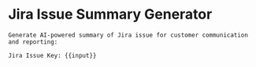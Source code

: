 # Jira Issue Summary Generator

```
Generate AI-powered summary of Jira issue for customer communication and reporting:

Jira Issue Key: {{input}}
```
